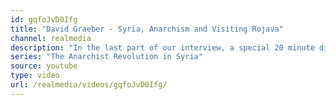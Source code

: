 ```yaml
---
id: gqfoJvD0Ifg
title: "David Graeber - Syria, Anarchism and Visiting Rojava"
channel: realmedia
description: "In the last part of our interview, a special 20 minute discussion with anthropologist David Graeber about anarchism, Syria, building a new kind of democracy, the bureaucracy of activism and his visit to Rojava where the building of a new kind of society is underfoot."
series: "The Anarchist Revolution in Syria"
source: youtube
type: video
url: /realmedia/videos/gqfoJvD0Ifg/
---
```

